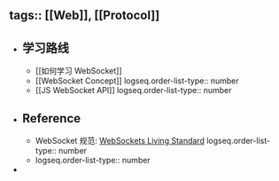 tags:: [[Web]], [[Protocol]] 
---

- ## 学习路线
	- [[如何学习 WebSocket]]
	- [[WebSocket Concept]]
	  logseq.order-list-type:: number
	- [[JS WebSocket API]]
	  logseq.order-list-type:: number
- ## Reference
	- WebSocket 规范: [WebSockets Living Standard](https://websockets.spec.whatwg.org/)
	  logseq.order-list-type:: number
	- logseq.order-list-type:: number
-